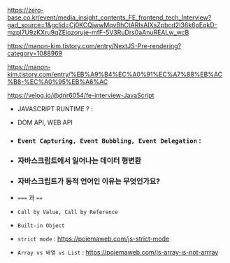 
https://zero-base.co.kr/event/media_insight_contents_FE_frontend_tech_Interview?gad_source=1&gclid=Cj0KCQjwwMqvBhCtARIsAIXsZpbcd2I36k6pEqkD-mzpl7U9zKXru9qZEiozoruje-mfF-5V3RuDrs0aAnuREALw_wcB

 https://manon-kim.tistory.com/entry/NextJS-Pre-rendering?category=1088969
 
https://manon-kim.tistory.com/entry/%EB%A9%B4%EC%A0%91%EC%A7%88%EB%AC%B8-%EC%A0%95%EB%A6%AC

https://velog.io/@dnr6054/fe-interview-JavaScript

 
- JAVASCRIPT RUNTIME ? : 
- DOM API, WEB API 

 
  
- ### `Event Capturing, Event Bubbling, Event Delegation`   :   

- ### 자바스크립트에서 일어나는 데이터 형변환

- ### 자바스크립트가 동적 언어인 이유는 무엇인가요?

- `===` 과 `==`

- `Call by Value, Call by Reference`
 
- `Built-in Object`
- `strict mode`   :   https://poiemaweb.com/js-strict-mode
- `Array vs 배열 vs List`   :   https://poiemaweb.com/js-array-is-not-arrray




 